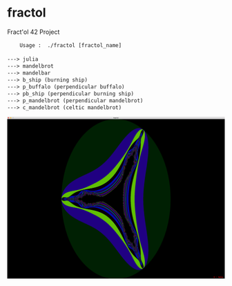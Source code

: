 # fractol
Fract'ol 42 Project

		Usage :  ./fractol [fractol_name]
 
	---> julia
	---> mandelbrot
	---> mandelbar
	---> b_ship (burning ship)
	---> p_buffalo (perpendicular buffalo)
	---> pb_ship (perpendicular burning ship)
	---> p_mandelbrot (perpendicular mandelbrot)
	---> c_mandelbrot (celtic mandelbrot)

<p align="center">
  <img src="fractal_png.png">
</p>
